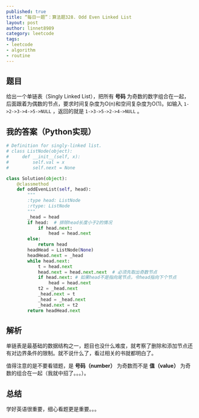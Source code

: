 ```yaml
---
published: true
title: “每日一题”：算法题328. Odd Even Linked List
layout: post
author: linnet8989
category: leetcode
tags:
- leetcode
- algorithm
- routine
---
```


## 题目
给出一个单链表（Singly Linked List），把所有 **号码** 为奇数的数字组合在一起，后面跟着为偶数的节点，要求时间复杂度为O(n)和空间复杂度为O(1)。如输入 `1->2->3->4->5->NULL` ，返回的就是 `1->3->5->2->4->NULL` 。

## 我的答案（Python实现）

```python
# Definition for singly-linked list.
# class ListNode(object):
#     def __init__(self, x):
#         self.val = x
#         self.next = None

class Solution(object):
    @classmethod
    def oddEvenList(self, head):
        """
        :type head: ListNode
        :rtype: ListNode
        """
        _head = head
        if head:  # 排除head长度小于2的情况
            if head.next:
                head = head.next
        else:
            return head
        headHead = ListNode(None)
        headHead.next = _head
        while head.next:
            t = head.next
            head.next = head.next.next  # 必须先取出奇数节点
            if head.next: # 如果head不是指向尾节点，令head指向下个节点
                head = head.next
            t2 = _head.next
            _head.next = t
            _head = _head.next
            _head.next = t2
        return headHead.next
```

## 解析
单链表是最基础的数据结构之一，题目也没什么难度，就考察了删除和添加节点还有对边界条件的限制。就不说什么了，看过相关的书就都明白了。

值得注意的是不要看错题，是 **号码（number）** 为奇数而不是 **值（value）** 为奇数的组合在一起（我就中招了。。。）。

<!-- more -->

## 总结
学好英语很重要，细心看题更是重要。。。
